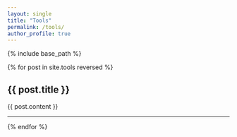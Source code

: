 ```yaml
---
layout: single
title: "Tools"
permalink: /tools/
author_profile: true
---
```


{% include base_path %}

{% for post in site.tools reversed %}
<article class="tool">
  <h2 id="{{ post.slug }}">{{ post.title }}</h2>
  {{ post.content }}
</article>
<hr />
{% endfor %}
